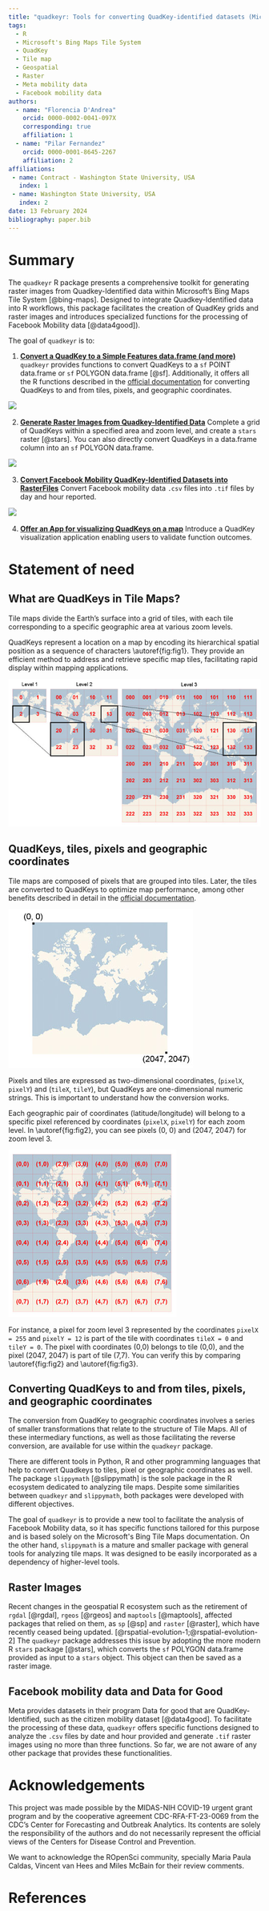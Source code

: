 ```yaml
---
title: "quadkeyr: Tools for converting QuadKey-identified datasets (Microsoft's Bing Maps Tile system) into raster images"
tags:
  - R
  - Microsoft's Bing Maps Tile System
  - QuadKey
  - Tile map
  - Geospatial
  - Raster
  - Meta mobility data
  - Facebook mobility data
authors:
  - name: "Florencia D'Andrea"
    orcid: 0000-0002-0041-097X
    corresponding: true
    affiliation: 1
  - name: "Pilar Fernandez"
    orcid: 0000-0001-8645-2267
    affiliation: 2
affiliations:
 - name: Contract - Washington State University, USA
   index: 1
 - name: Washington State University, USA
   index: 2
date: 13 February 2024
bibliography: paper.bib
---
```


# Summary

The `quadkeyr` R package presents a comprehensive toolkit for 
generating raster images from Quadkey-Identified data 
within Microsoft’s Bing Maps Tile System [@bing-maps].
Designed to integrate Quadkey-Identified data into R workflows,
this package facilitates the creation of QuadKey grids and raster images and
introduces specialized functions for 
the processing of Facebook Mobility data [@data4good]).

The goal of `quadkeyr` is to:

1.  [**Convert a QuadKey to a Simple Features data.frame (and more)**](https://docs.ropensci.org/quadkeyr/articles/quadkey_to_sf_conversion.html) 
`quadkeyr` provides functions to convert QuadKeys
to a `sf` POINT data.frame or `sf` POLYGON data.frame [@sf]. 
Additionally, it offers all the R functions 
described in the [official documentation](https://learn.microsoft.com/en-us/bingmaps/articles/bing-maps-tile-system)
for converting QuadKeys to and from tiles, pixels, and geographic coordinates.

![](../vignettes/workflow-quadkey.png)

2.  [**Generate Raster Images from Quadkey-Identified    Data**](https://docs.ropensci.org/quadkeyr/articles/quadkey_identified_data_to_raster.html)     Complete a grid of QuadKeys within a specified area and zoom level, 
and create a `stars` raster [@stars]. 
You can also directly convert QuadKeys in a data.frame column 
into an `sf` POLYGON data.frame.

![](../vignettes/workflow-raster.png)

3. [**Convert Facebook Mobility QuadKey-Identified Datasets into RasterFiles**](https://docs.ropensci.org/quadkeyr/articles/facebook_mobility_csvs_to_raster_files.html)
Convert Facebook mobility data `.csv` files into `.tif` files by day and
hour reported.

![](../vignettes/workflow-facebook.png)

4. [**Offer an App for visualizing QuadKeys on a   map**](https://docs.ropensci.org/quadkeyr/articles/quadkey_visualization_app.html)
Introduce a QuadKey visualization application 
enabling users to validate function outcomes.

# Statement of need

## What are QuadKeys in Tile Maps?

Tile maps divide the Earth’s surface into a grid of tiles, 
with each tile corresponding to a specific geographic area 
at various zoom levels.

QuadKeys represent a location on a map by encoding
its hierarchical spatial position
as a sequence of characters \autoref{fig:fig1}. 
They provide an efficient method to address and retrieve specific map tiles, 
facilitating rapid display within mapping applications.

![The QuadKey of any tile starts with the QuadKey of its parent tile (the containing tile at the previous level). Image extracted from Microsoft’s Bing Maps Tile System webpage. \label{fig:fig1}](../vignettes/bing_quadkeys.jpg)

## QuadKeys, tiles, pixels and geographic coordinates

Tile maps are composed of pixels that are grouped into tiles. 
Later, the tiles are converted to QuadKeys to optimize map performance, 
among other benefits described in detail 
in the [official documentation](https://learn.microsoft.com/en-us/bingmaps/articles/bing-maps-tile-system).

![Pixels (0, 0) and (2047, 2047) for a map with zoom level 3. Image extracted from Microsoft’s Bing Maps Tile System webpage \label{fig:fig2}](../vignettes/bing_pixel.jpg)

Pixels and tiles are expressed as two-dimensional coordinates,
(`pixelX`, `pixelY`) and (`tileX`, `tileY`),
but QuadKeys are one-dimensional numeric strings. 
This is important to understand how the conversion works.

Each geographic pair of coordinates (latitude/longitude) 
will belong to a specific pixel referenced by coordinates (`pixelX`, `pixelY`)
for each zoom level. 
In \autoref{fig:fig2}, you can see pixels (0, 0) and (2047, 2047) 
for zoom level 3. 

![Tile coordinates. Image extracted from Microsoft’s Bing Maps Tile System webpage. \label{fig:fig3}](../vignettes/bing_tiles.jpg)

For instance, a pixel for zoom level 3
represented by the coordinates `pixelX = 255` and `pixelY = 12` 
is part of the tile with coordinates `tileX = 0` and `tileY = 0`. 
The pixel with coordinates (0,0) belongs to tile (0,0), 
and the pixel (2047, 2047) is part of tile (7,7). 
You can verify this by comparing \autoref{fig:fig2} and \autoref{fig:fig3}.

## Converting QuadKeys to and from tiles, pixels, and geographic coordinates

The conversion from QuadKey to geographic coordinates
involves a series of smaller transformations that relate to 
the structure of Tile Maps. All of these intermediary functions, 
as well as those facilitating the reverse conversion, 
are available for use within the `quadkeyr` package.

There are different tools in Python, R and other programming languages 
that help to convert Quadkeys to tiles, pixel or geographic coordinates as well. 
The package `slippymath` [@slippymath] is the sole package
in the R ecosystem dedicated to analyzing tile maps. 
Despite some similarities 
between `quadkeyr` and `slippymath`, 
both packages were developed with different objectives.

The goal of `quadkeyr` is 
to provide a new tool to facilitate the analysis of Facebook Mobility data, 
so it has specific functions tailored for this purpose
and is based solely on the Microsoft's Bing Tile Maps documentation.
On the other hand, `slippymath` is a mature and smaller package 
with general tools for analyzing tile maps.
It was designed to be easily incorporated as a 
dependency of higher-level tools.

## Raster Images

Recent changes in the geospatial R ecosystem 
such as the retirement of `rgdal` [@rgdal], `rgeos` [@rgeos] and
`maptools` [@maptools],
affected packages that relied on them,
as `sp` [@sp] and `raster` [@raster],
which have recently ceased being updated. 
[@rspatial-evolution-1;@rspatial-evolution-2]
The `quadkeyr` package addresses this issue 
by adopting the more modern R `stars` package [@stars], 
which converts the `sf` POLYGON data.frame provided as input 
to a `stars` object.
This object can then be saved as a raster image.

## Facebook mobility data and Data for Good

Meta provides datasets in their program Data for good 
that are QuadKey-Identified, 
such as the citizen mobility dataset [@data4good].
To facilitate the processing of these data,
`quadkeyr` offers specific functions 
designed to analyze the `.csv` files 
by date and hour provided and generate `.tif` raster images 
using no more than three functions.
So far, we are not aware of any other package
that provides these functionalities.

# Acknowledgements

This project was made possible by the MIDAS-NIH COVID-19 urgent grant program
and by the cooperative agreement CDC-RFA-FT-23-0069
from the CDC’s Center for Forecasting and Outbreak Analytics.
Its contents are solely the responsibility of the authors and 
do not necessarily represent the official views of
the Centers for Disease Control and Prevention.

We want to acknowledge the ROpenSci community, 
specially Maria Paula Caldas, 
Vincent van Hees and Miles McBain for their review comments.

# References

